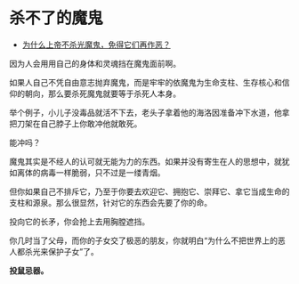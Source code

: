 # 杀不了的魔鬼

- [为什么上帝不杀光魔鬼，免得它们再作恶？](https://www.zhihu.com/question/64073160/answer/638049956)


因为人会用用自己的身体和灵魂挡在魔鬼面前啊。

如果人自己不凭自由意志抛弃魔鬼，而是牢牢的依魔鬼为生命支柱、生存核心和信仰的朝向，那么要杀死魔鬼就要等于杀死人本身。

举个例子，小儿子没毒品就活不下去，老头子拿着他的海洛因准备冲下水道，他拿把刀架在自己脖子上你敢冲他就敢死。

能冲吗？

魔鬼其实是不经人的认可就无能为力的东西。如果并没有寄生在人的思想中，就犹如离体的病毒一样脆弱，只不过是一缕青烟。

但你如果自己不排斥它，乃至于你要去欢迎它、拥抱它、崇拜它、拿它当成生命的支柱和源泉。那么很显然，针对它的东西会先要了你的命。

投向它的长矛，你会抢上去用胸膛遮挡。

你几时当了父母，而你的子女交了极恶的朋友，你就明白“为什么不把世界上的恶人都杀光来保护子女”了。

**投鼠忌器。**